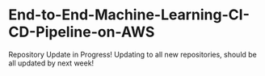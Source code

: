 # End-to-End-Machine-Learning-CI-CD-Pipeline-on-AWS
Repository Update in Progress! Updating to all new repositories, should be all updated by next week!
